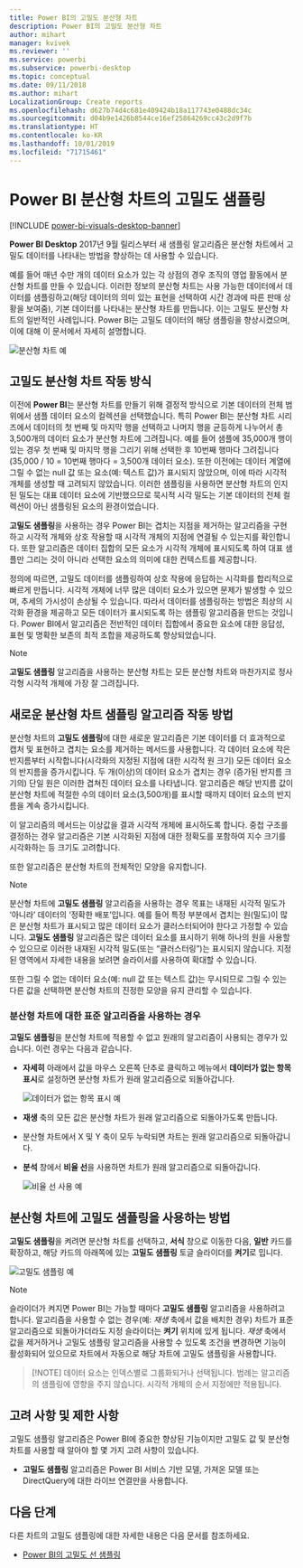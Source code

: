 ```yaml
---
title: Power BI의 고밀도 분산형 차트
description: Power BI의 고밀도 분산형 차트
author: mihart
manager: kvivek
ms.reviewer: ''
ms.service: powerbi
ms.subservice: powerbi-desktop
ms.topic: conceptual
ms.date: 09/11/2018
ms.author: mihart
LocalizationGroup: Create reports
ms.openlocfilehash: d627b74d4c681e409424b18a117743e0488dc34c
ms.sourcegitcommit: d04b9e1426b8544ce16ef25864269cc43c2d9f7b
ms.translationtype: HT
ms.contentlocale: ko-KR
ms.lasthandoff: 10/01/2019
ms.locfileid: "71715461"
---
```

# <a name="high-density-sampling-in-power-bi-scatter-charts"></a>Power BI 분산형 차트의 고밀도 샘플링

[!INCLUDE [power-bi-visuals-desktop-banner](../includes/power-bi-visuals-desktop-banner.md)]

**Power BI Desktop** 2017년 9월 릴리스부터 새 샘플링 알고리즘은 분산형 차트에서 고밀도 데이터를 나타내는 방법을 향상하는 데 사용할 수 있습니다.

예를 들어 매년 수만 개의 데이터 요소가 있는 각 상점의 경우 조직의 영업 활동에서 분산형 차트를 만들 수 있습니다. 이러한 정보의 분산형 차트는 사용 가능한 데이터에서 데이터를 샘플링하고(해당 데이터의 의미 있는 표현을 선택하여 시간 경과에 따른 판매 상황을 보여줌), 기본 데이터를 나타내는 분산형 차트를 만듭니다. 이는 고밀도 분산형 차트의 일반적인 사례입니다. Power BI는 고밀도 데이터의 해당 샘플링을 향상시켰으며, 이에 대해 이 문서에서 자세히 설명합니다.

![분산형 차트 예](media/desktop-high-density-scatter-charts/high-density-scatter-charts-01.png)

## <a name="how-high-density-scatter-charts-work"></a>고밀도 분산형 차트 작동 방식
이전에 **Power BI**는 분산형 차트를 만들기 위해 결정적 방식으로 기본 데이터의 전체 범위에서 샘플 데이터 요소의 컬렉션을 선택했습니다. 특히 Power BI는 분산형 차트 시리즈에서 데이터의 첫 번째 및 마지막 행을 선택하고 나머지 행을 균등하게 나누어서 총 3,500개의 데이터 요소가 분산형 차트에 그려집니다. 예를 들어 샘플에 35,000개 행이 있는 경우 첫 번째 및 마지막 행을 그리기 위해 선택한 후 10번째 행마다 그려집니다(35,000 / 10 = 10번째 행마다 = 3,500개 데이터 요소). 또한 이전에는 데이터 계열에 그릴 수 없는 null 값 또는 요소(예: 텍스트 값)가 표시되지 않았으며, 이에 따라 시각적 개체를 생성할 때 고려되지 않았습니다. 이러한 샘플링을 사용하면 분산형 차트의 인지된 밀도는 대표 데이터 요소에 기반했으므로 묵시적 시각 밀도는 기본 데이터의 전체 컬렉션이 아닌 샘플링된 요소의 환경이었습니다.

**고밀도 샘플링**을 사용하는 경우 Power BI는 겹치는 지점을 제거하는 알고리즘을 구현하고 시각적 개체와 상호 작용할 때 시각적 개체의 지점에 연결될 수 있는지를 확인합니다. 또한 알고리즘은 데이터 집합의 모든 요소가 시각적 개체에 표시되도록 하여 대표 샘플만 그리는 것이 아니라 선택한 요소의 의미에 대한 컨텍스트를 제공합니다.

정의에 따르면, 고밀도 데이터를 샘플링하여 상호 작용에 응답하는 시각화를 합리적으로 빠르게 만듭니다. 시각적 개체에 너무 많은 데이터 요소가 있으면 문제가 발생할 수 있으며, 추세의 가시성이 손상될 수 있습니다. 따라서 데이터를 샘플링하는 방법은 최상의 시각화 환경을 제공하고 모든 데이터가 표시되도록 하는 샘플링 알고리즘을 만드는 것입니다. Power BI에서 알고리즘은 전반적인 데이터 집합에서 중요한 요소에 대한 응답성, 표현 및 명확한 보존의 최적 조합을 제공하도록 향상되었습니다.

> [!NOTE]
> **고밀도 샘플링** 알고리즘을 사용하는 분산형 차트는 모든 분산형 차트와 마찬가지로 정사각형 시각적 개체에 가장 잘 그려집니다.
> 
> 

## <a name="how-the-new-scatter-chart-sampling-algorithm-works"></a>새로운 분산형 차트 샘플링 알고리즘 작동 방법
분산형 차트의 **고밀도 샘플링**에 대한 새로운 알고리즘은 기본 데이터를 더 효과적으로 캡처 및 표현하고 겹치는 요소를 제거하는 메서드를 사용합니다. 각 데이터 요소에 작은 반지름부터 시작합니다(시각화의 지정된 지점에 대한 시각적 원 크기) 모든 데이터 요소의 반지름을 증가시킵니다. 두 개(이상)의 데이터 요소가 겹치는 경우 (증가된 반지름 크기의) 단일 원은 이러한 겹쳐진 데이터 요소를 나타냅니다. 알고리즘은 해당 반지름 값이 분산형 차트에 적절한 수의 데이터 요소(3,500개)를 표시할 때까지 데이터 요소의 반지름을 계속 증가시킵니다.

이 알고리즘의 메서드는 이상값을 결과 시각적 개체에 표시하도록 합니다. 중첩 구조를 결정하는 경우 알고리즘은 기본 시각화된 지점에 대한 정확도를 포함하여 지수 크기를 시각화하는 등 크기도 고려합니다.

또한 알고리즘은 분산형 차트의 전체적인 모양을 유지합니다.

> [!NOTE]
> 분산형 차트에 **고밀도 샘플링** 알고리즘을 사용하는 경우 목표는 내재된 시각적 밀도가 ‘아니라’ 데이터의 ‘정확한 배포’입니다.   예를 들어 특정 부분에서 겹치는 원(밀도)이 많은 분산형 차트가 표시되고 많은 데이터 요소가 클러스터되어야 한다고 가정할 수 있습니다. **고밀도 샘플링** 알고리즘은 많은 데이터 요소를 표시하기 위해 하나의 원을 사용할 수 있으므로 이러한 내재된 시각적 밀도(또는 “클러스터링”)는 표시되지 않습니다. 지정된 영역에서 자세한 내용을 보려면 슬라이서를 사용하여 확대할 수 있습니다.
> 
> 

또한 그릴 수 없는 데이터 요소(예: null 값 또는 텍스트 값)는 무시되므로 그릴 수 있는 다른 값을 선택하면 분산형 차트의 진정한 모양을 유지 관리할 수 있습니다.

### <a name="when-the-standard-algorithm-for-scatter-charts-is-used"></a>분산형 차트에 대한 표준 알고리즘을 사용하는 경우
**고밀도 샘플링**을 분산형 차트에 적용할 수 없고 원래의 알고리즘이 사용되는 경우가 있습니다. 이런 경우는 다음과 같습니다.

* **자세히** 아래에서 값을 마우스 오른쪽 단추로 클릭하고 메뉴에서 **데이터가 없는 항목 표시**로 설정하면 분산형 차트가 원래 알고리즘으로 되돌아갑니다.
  
  ![데이터가 없는 항목 표시 예](media/desktop-high-density-scatter-charts/high-density-scatter-charts-02.png)
* **재생** 축의 모든 값은 분산형 차트가 원래 알고리즘으로 되돌아가도록 만듭니다.
* 분산형 차트에서 X 및 Y 축이 모두 누락되면 차트는 원래 알고리즘으로 되돌아갑니다.
* **분석** 창에서 **비율 선**을 사용하면 차트가 원래 알고리즘으로 되돌아갑니다.
  
  ![비율 선 사용 예](media/desktop-high-density-scatter-charts/high-density-scatter-charts-03.png)

## <a name="how-to-turn-on-high-density-sampling-for-a-scatter-chart"></a>분산형 차트에 고밀도 샘플링을 사용하는 방법
**고밀도 샘플링**을 켜려면 분산형 차트를 선택하고, **서식** 창으로 이동한 다음, **일반** 카드를 확장하고, 해당 카드의 아래쪽에 있는 **고밀도 샘플링** 토글 슬라이더를 **켜기**로 밉니다.

![고밀도 샘플링 예](media/desktop-high-density-scatter-charts/high-density-scatter-charts-04.png)

> [!NOTE]
> 슬라이더가 켜지면 Power BI는 가능할 때마다 **고밀도 샘플링** 알고리즘을 사용하려고 합니다. 알고리즘을 사용할 수 없는 경우(예: *재생* 축에서 값을 배치한 경우) 차트가 표준 알고리즘으로 되돌아가더라도 지정 슬라이더는 **켜기** 위치에 있게 됩니다. *재생* 축에서 값을 제거하거나 고밀도 샘플링 알고리즘을 사용할 수 있도록 조건을 변경하면 기능이 활성화되어 있으므로 차트에서 자동으로 해당 차트에 고밀도 샘플링을 사용합니다.
> 

> 
> [!NOTE]
> 데이터 요소는 인덱스별로 그룹화되거나 선택됩니다. 범례는 알고리즘의 샘플링에 영향을 주지 않습니다. 시각적 개체의 순서 지정에만 적용됩니다.
> 
> 

## <a name="considerations-and-limitations"></a>고려 사항 및 제한 사항
고밀도 샘플링 알고리즘은 Power BI에 중요한 향상된 기능이지만 고밀도 값 및 분산형 차트를 사용할 때 알아야 할 몇 가지 고려 사항이 있습니다.

* **고밀도 샘플링** 알고리즘은 Power BI 서비스 기반 모델, 가져온 모델 또는 DirectQuery에 대한 라이브 연결만을 사용합니다.

## <a name="next-steps"></a>다음 단계
다른 차트의 고밀도 샘플링에 대한 자세한 내용은 다음 문서를 참조하세요.

* [Power BI의 고밀도 선 샘플링](../desktop-high-density-sampling.md)

